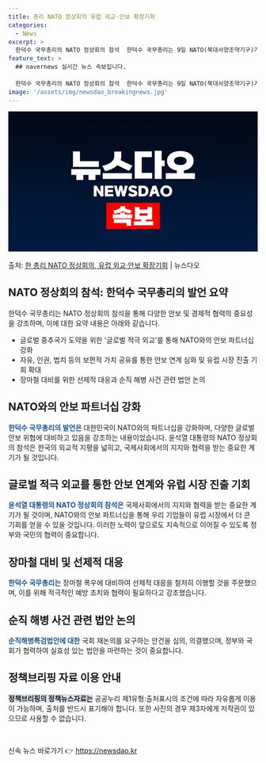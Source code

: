 ```yaml
---
title: 총리 NATO 정상회의 유럽 외교·안보 확장기회
categories:
  - News
excerpt: >
  한덕수 국무총리의 NATO 정상회의 참석  한덕수 국무총리는 9일 NATO(북대서양조약기구)가 우리 외교와 …
feature_text: >
  ## navernews 실시간 뉴스 속보입니다.

  한덕수 국무총리의 NATO 정상회의 참석  한덕수 국무총리는 9일 NATO(북대서양조약기구)가 우리 외교와 …
image: '/assets/img/newsdao_breakingnews.jpg'
---
```


![뉴스다오 속보](/assets/img/newsdao_breakingnews.jpg)

<p>출처: <a href="https://newsdao.kr/4692" rel="dofollow">한 총리 NATO 정상회의, 유럽 외교·안보 확장기회</a> | 뉴스다오</p>

<h2 data-ke-size="size26">NATO 정상회의 참석: 한덕수 국무총리의 발언 요약</h2>

<p data-ke-size="size16">한덕수 국무총리는 NATO 정상회의 참석을 통해 다양한 안보 및 경제적 협력의 중요성을 강조하며, 이에 대한 요약 내용은 아래와 같습니다.</p>

<ul>
  <li>글로벌 중추국가 도약을 위한 '글로벌 적극 외교'를 통해 NATO와의 안보 파트너십 강화</li>
  <li>자유, 인권, 법치 등의 보편적 가치 공유를 통한 안보 연계 심화 및 유럽 시장 진출 기회 확대</li>
  <li>장마철 대비를 위한 선제적 대응과 순직 해병 사건 관련 법안 논의</li>
</ul>

<h2 data-ke-size="size26">NATO와의 안보 파트너십 강화</h2>
  
<p data-ke-size="size16"><b><span style="color: #1a5490;">한덕수 국무총리의 발언은</span></b> 대한민국이 NATO와의 파트너십을 강화하며, 다양한 글로벌 안보 위협에 대비하고 있음을 강조하는 내용이었습니다. 윤석열 대통령의 NATO 정상회의 참석은 한국의 외교적 지평을 넓히고, 국제사회에서의 지지와 협력을 받는 중요한 계기가 될 것입니다.</p>

<h2 data-ke-size="size26">글로벌 적극 외교를 통한 안보 연계와 유럽 시장 진출 기회</h2>
  
<p data-ke-size="size16"><b><span style="color: #1a5490;">윤석열 대통령의 NATO 정상회의 참석은</span></b> 국제사회에서의 지지와 협력을 받는 중요한 계기가 될 것이며, NATO와의 안보 파트너십을 통해 우리 기업들이 유럽 시장에서 더 큰 기회를 얻을 수 있을 것입니다. 이러한 노력이 앞으로도 지속적으로 이어질 수 있도록 정부와 국민의 협력이 중요합니다.</p>

<h2 data-ke-size="size26">장마철 대비 및 선제적 대응</h2>
  
<p data-ke-size="size16"><b><span style="color: #1a5490;">한덕수 국무총리는</span></b> 장마철 폭우에 대비하여 선제적 대응을 철저히 이행할 것을 주문했으며, 이를 위해 적극적인 예방 조치와 협력이 필요하다고 강조했습니다.</p>

<h2 data-ke-size="size26">순직 해병 사건 관련 법안 논의</h2>
  
<p data-ke-size="size16"><b><span style="color: #1a5490;">순직해병특검법안에 대한</span></b> 국회 재논의를 요구하는 안건을 심의, 의결했으며, 정부와 국회가 협력하여 실효성 있는 법안을 마련하는 것이 중요합니다.</p>

<h2 data-ke-size="size26">정책브리핑 자료 이용 안내</h2>
  
<p data-ke-size="size16"><b><span style="background-color: #21538527;">정책브리핑의 정책뉴스자료는</span></b> 공공누리 제1유형:출처표시의 조건에 따라 자유롭게 이용이 가능하며, 출처를 반드시 표기해야 합니다. 또한 사진의 경우 제3자에게 저작권이 있으므로 사용할 수 없습니다.</p>

<p data-ke-size="size16">&nbsp;</p> 

신속 뉴스 바로가기 👉 <a href="https://newsdao.kr" rel="dofollow">https://newsdao.kr</a>


